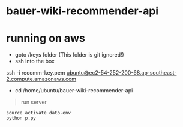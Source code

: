 # bauer-wiki-recommender-api

# running on aws

* goto /keys folder (This folder is git ignored!)
* ssh into the box

ssh -i recomm-key.pem ubuntu@ec2-54-252-200-68.ap-southeast-2.compute.amazonaws.com

* cd /home/ubuntu/bauer-wiki-recommender-api

>run server

	source activate dato-env
	python p.py
